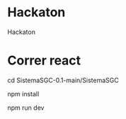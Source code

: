 # Hackaton
Hackaton



# Correr react

cd SistemaSGC-0.1-main/SistemaSGC

npm install 

npm run dev
